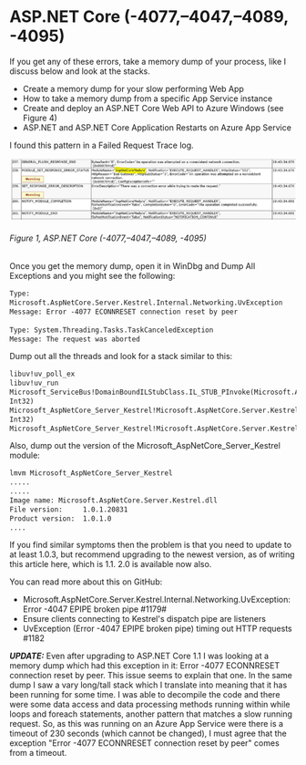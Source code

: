 # ASP.NET Core (-4077,–4047,–4089, -4095)

If you get any of these errors, take a memory dump of your process, like I discuss below and look at the stacks.

+ Create a memory dump for your slow performing Web App
+ How to take a memory dump from a specific App Service instance
+ Create and deploy an ASP.NET Core Web API to Azure Windows (see Figure 4)
+ ASP.NET and ASP.NET Core Application Restarts on Azure App Service

I found this pattern in a Failed Request Trace log.

![ASP.NET Core (-4077,–4047,–4089, -4095)][FIGURE1]
###### Figure 1, ASP.NET Core (-4077,–4047,–4089, -4095)

Once you get the memory dump, open it in WinDbg and Dump All Exceptions and you might see the following:

```
Type: Microsoft.AspNetCore.Server.Kestrel.Internal.Networking.UvException
Message: Error -4077 ECONNRESET connection reset by peer

Type: System.Threading.Tasks.TaskCanceledException
Message: The request was aborted
```

Dump out all the threads and look for a stack similar to this:

```
libuv!uv_poll_ex
libuv!uv_run
Microsoft_ServiceBus!DomainBoundILStubClass.IL_STUB_PInvoke(Microsoft.AspNetCore.Server.Kestrel.Internal.Networking.UvLoopHandle, Int32)
Microsoft_AspNetCore_Server_Kestrel!Microsoft.AspNetCore.Server.Kestrel.Internal.Networking.Libuv.run(Microsoft.AspNetCore.Server.Kestrel.Internal.Networking.UvLoopHandle, Int32)
Microsoft_AspNetCore_Server_Kestrel!Microsoft.AspNetCore.Server.Kestrel.Internal.KestrelThread.ThreadStart(System.Object)
```

Also, dump out the version of the Microsoft_AspNetCore_Server_Kestrel module:

```
lmvm Microsoft_AspNetCore_Server_Kestrel
.....
.....
Image name: Microsoft.AspNetCore.Server.Kestrel.dll
File version:     1.0.1.20831
Product version:  1.0.1.0
....
```

If you find similar symptoms then the problem is that you need to update to at least 1.0.3, but recommend upgrading to the newest version, as of writing this article here, which is 1.1.  2.0 is available now also.

You can read more about this on GitHub:

+ Microsoft.AspNetCore.Server.Kestrel.Internal.Networking.UvException: Error -4047 EPIPE broken pipe #1179#
+ Ensure clients connecting to Kestrel's dispatch pipe are listeners
+ UvException (Error -4047 EPIPE broken pipe) timing out HTTP requests #1182

***UPDATE:*** Even after upgrading to ASP.NET Core 1.1 I was looking at a memory dump which had this exception in it:  Error -4077 ECONNRESET connection reset by peer.  This issue seems to explain that one.  In the same dump I saw a vary long/tall stack which I translate into meaning that it has been running for some time.  I was able to decompile the code and there were some data access and data processing methods running within while loops and foreach statements, another pattern that matches a slow running request.  So, as this was running on an Azure App Service were there is a timeout of 230 seconds (which cannot be changed), I must agree that the exception "Error -4077 ECONNRESET connection reset by peer" comes from a timeout.

[FIGURE1]: ../images/2017/msdn-1206.png "Figure 1, ASP.NET Core (-4077,–4047,–4089, -4095)"

